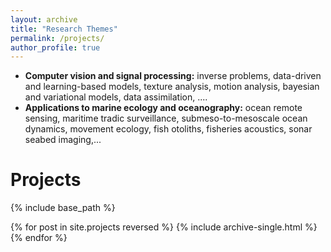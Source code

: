 ```yaml
---
layout: archive
title: "Research Themes"
permalink: /projects/
author_profile: true
---
```


* **Computer vision and signal processing:** inverse problems, data-driven and learning-based models, texture analysis, motion analysis, bayesian and variational models, data assimilation, ....
* **Applications to marine ecology and oceanography:** ocean remote sensing, maritime tradic surveillance, submeso-to-mesoscale ocean dynamics, movement ecology, fish otoliths, fisheries acoustics, sonar seabed imaging,...

Projects
======
{% include base_path %}

{% for post in site.projects reversed %}
  {% include archive-single.html %}
{% endfor %}
